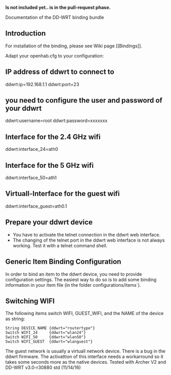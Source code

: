 **Is not included yet.. is in the pull-request phase.**

Documentation of the DD-WRT binding bundle

## Introduction

For installation of the binding, please see Wiki page [[Bindings]].

Adapt your openhab.cfg to your configuration:<BR>
## IP address of ddwrt to connect to
ddwrt:ip=192.168.1.1
ddwrt:port=23 

## you need to configure the user and password of your ddwrt
ddwrt:username=root
ddwrt:password=xxxxxxx

## Interface for the 2.4 GHz wifi
ddwrt:interface_24=ath0
## Interface for the 5 GHz wifi
ddwrt:interface_50=ath1
## Virtuall-Interface for the guest wifi
ddwrt:interface_guest=ath0.1


## Prepare your ddwrt device
* You have to activate the telnet connection in the ddwrt web interface.
* The changing of the telnet port in the ddwrt web interface is not always working. Test it with a telnet command shell.

## Generic Item Binding Configuration

In order to bind an item to the ddwrt device, you need to provide configuration settings. The easiest way to do so is to add some binding information in your item file (in the folder configurations/items`). 

## Switching WIFI

The following items switch WIFI, GUEST_WIFI, and the NAME of the device as string:

    String DEVICE_NAME {ddwrt="routertype"}
    Switch WIFI_24     {ddwrt="wlan24"}
    Switch WIFI_50     {ddwrt="wlan50"}
    Switch WIFI_GUEST  {ddwrt="wlanguest"}

The guest network is usually a virtuall network device. There is a bug in the ddwrt firmware. The activattion of this interface needs a workarround so it takes some seconds more as the native devices.
Tested with Archer V2 and DD-WRT v3.0-r30880 std (11/14/16)
